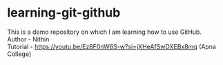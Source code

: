 # learning-git-github
This is a demo repository on which I am learning how to use GitHub. <br>
Author - Nithin <br>
Tutorial - https://youtu.be/Ez8F0nW6S-w?si=jXHeAfSwDXEBx8mq (Apna College)
